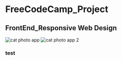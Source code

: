 # FreeCodeCamp_Project
## FrontEnd_Responsive Web Design
![cat photo app](https://github.com/chihyuchang21/FreeCodeCamp_Project/assets/68939820/fba81d01-27cb-41a0-9b38-d4b9c6e2b620)
![cat photo app 2](https://github.com/chihyuchang21/FreeCodeCamp_Project/assets/68939820/1a76c7fe-8300-4791-aa4a-1908315e33f3)

### test
